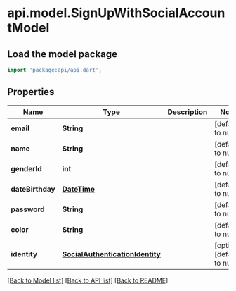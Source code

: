 # api.model.SignUpWithSocialAccountModel

## Load the model package
```dart
import 'package:api/api.dart';
```

## Properties
Name | Type | Description | Notes
------------ | ------------- | ------------- | -------------
**email** | **String** |  | [default to null]
**name** | **String** |  | [default to null]
**genderId** | **int** |  | [default to null]
**dateBirthday** | [**DateTime**](DateTime.md) |  | [default to null]
**password** | **String** |  | [default to null]
**color** | **String** |  | [default to null]
**identity** | [**SocialAuthenticationIdentity**](SocialAuthenticationIdentity.md) |  | [optional] [default to null]

[[Back to Model list]](../README.md#documentation-for-models) [[Back to API list]](../README.md#documentation-for-api-endpoints) [[Back to README]](../README.md)


